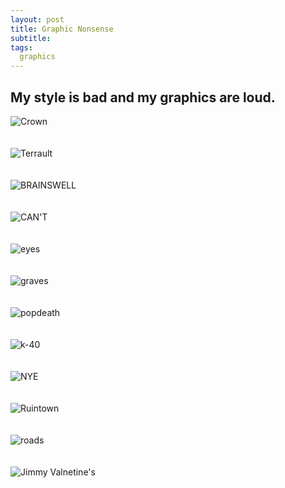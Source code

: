 ```yaml
---
layout: post
title: Graphic Nonsense
subtitle: 
tags:
  graphics
---
```


## My style is bad and my graphics are loud.

![Crown](https://github.com/johnmccartin/johnmccartin.github.io/raw/master/img/heavy/adam-crown.jpg)
<br /><br /><br />
![Terrault](https://github.com/johnmccartin/johnmccartin.github.io/raw/master/img/heavy/adam-terrault.jpg)
<br /><br /><br />
![BRAINSWELL](https://github.com/johnmccartin/johnmccartin.github.io/raw/master/img/heavy/BRAINSWELL.jpg)
<br /><br /><br />
![CAN'T](https://github.com/johnmccartin/johnmccartin.github.io/raw/master/img/heavy/cant.jpg)
<br /><br /><br />
![eyes](https://github.com/johnmccartin/johnmccartin.github.io/raw/master/img/heavy/eyes.jpg)
<br /><br /><br />
![graves](https://github.com/johnmccartin/johnmccartin.github.io/raw/master/img/heavy/graves-ocard-big.jpg)
<br /><br /><br />
![popdeath](https://github.com/johnmccartin/johnmccartin.github.io/raw/master/img/heavy/PopDeath_Joe2.jpg)
<br /><br /><br />
![k-40](https://github.com/johnmccartin/johnmccartin.github.io/raw/master/img/heavy/laughpaper2-web.jpg)
<br /><br /><br />
![NYE](https://github.com/johnmccartin/johnmccartin.github.io/raw/master/img/heavy/nye-sticky-rice.jpg)
<br /><br /><br />
![Ruintown](https://github.com/johnmccartin/johnmccartin.github.io/raw/master/img/heavy/ruintown-web.jpg)
<br /><br /><br />
![roads](https://github.com/johnmccartin/johnmccartin.github.io/raw/master/img/heavy/roads.jpg)
<br /><br /><br />
![Jimmy Valnetine's](https://github.com/johnmccartin/johnmccartin.github.io/raw/master/img/heavy/JimmyValentinesMethPoster.png)
<br /><br /><br />